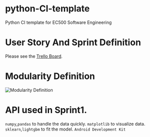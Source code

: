 # python-CI-template
Python CI template for EC500 Software Engineering

# User Story And Sprint Definition
Please see the [Trello Board](https://trello.com/b/PbjCmHFC/healthapp).

# Modularity Definition
![Modularity Definition](https://github.com/ec500-software-engineering/project-team14_health_application/blob/master/Team14_Module_Design.jpg)

# API used in Sprint1.
```numpy```,```pandas``` to handle the data quickly.
```matplotlib``` to visualize data.
```sklearn```,```lightgbm``` to fit the model.
```Android Development Kit```
